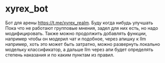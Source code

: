 # xyrex_bot
Бот для арены https://t.me/xyrex_realm. Буду когда нибудь улучшать
Пока что не работают групповые мнения, задел для них есть, но надо модифицировать. Также можно продолжить добавлять функции, например чтобы он модерил чат и подобное, через апишку к llm например, хоть это может быть затратно, можно развернуть локально модельку классификатор, а дальше llm через апи будет определять степень наказания и по каким пунктам из правил.
